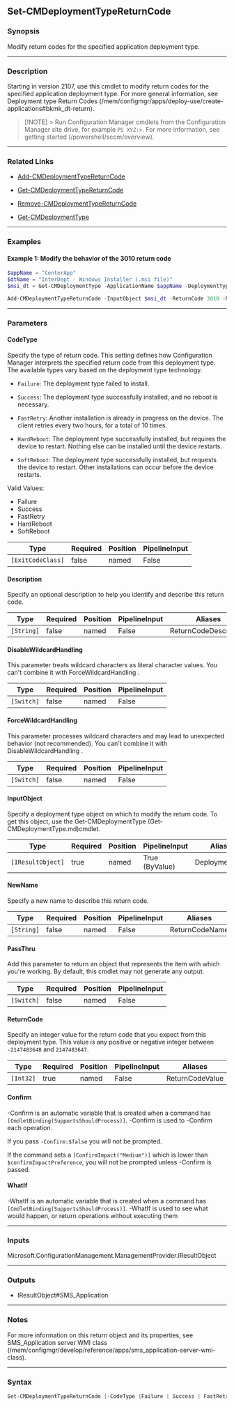 Set-CMDeploymentTypeReturnCode
------------------------------




### Synopsis
Modify return codes for the specified application deployment type.



---


### Description

Starting in version 2107, use this cmdlet to modify return codes for the specified application deployment type. For more general information, see Deployment type Return Codes (/mem/configmgr/apps/deploy-use/create-applications#bkmk_dt-return).



> [!NOTE] > Run Configuration Manager cmdlets from the Configuration Manager site drive, for example `PS XYZ:>`. For more information, see getting started (/powershell/sccm/overview).



---


### Related Links
* [Add-CMDeploymentTypeReturnCode](Add-CMDeploymentTypeReturnCode)



* [Get-CMDeploymentTypeReturnCode](Get-CMDeploymentTypeReturnCode)



* [Remove-CMDeploymentTypeReturnCode](Remove-CMDeploymentTypeReturnCode)



* [Get-CMDeploymentType](Get-CMDeploymentType)





---


### Examples
#### Example 1: Modify the behavior of the 3010 return code
```PowerShell
$appName = "CenterApp"
$dtName = "InterDept - Windows Installer (.msi file)"
$msi_dt = Get-CMDeploymentType -ApplicationName $appName -DeploymentTypeName $dtName

Add-CMDeploymentTypeReturnCode -InputObject $msi_dt -ReturnCode 3010 -Name "Always reboot" -CodeType HardReboot -Description "Change soft reboot to hard reboot"
```



---


### Parameters
#### **CodeType**

Specify the type of return code. This setting defines how Configuration Manager interprets the specified return code from this deployment type. The available types vary based on the deployment type technology.


* `Failure`: The deployment type failed to install.


* `Success`: The deployment type successfully installed, and no reboot is necessary.


* `FastRetry`: Another installation is already in progress on the device. The client retries every two hours, for a total of 10 times.


* `HardReboot`: The deployment type successfully installed, but requires the device to restart. Nothing else can be installed until the device restarts.


* `SoftReboot`: The deployment type successfully installed, but requests the device to restart. Other installations can occur before the device restarts.



Valid Values:

* Failure
* Success
* FastRetry
* HardReboot
* SoftReboot






|Type             |Required|Position|PipelineInput|
|-----------------|--------|--------|-------------|
|`[ExitCodeClass]`|false   |named   |False        |



#### **Description**

Specify an optional description to help you identify and describe this return code.






|Type      |Required|Position|PipelineInput|Aliases              |
|----------|--------|--------|-------------|---------------------|
|`[String]`|false   |named   |False        |ReturnCodeDescription|



#### **DisableWildcardHandling**

This parameter treats wildcard characters as literal character values. You can't combine it with ForceWildcardHandling .






|Type      |Required|Position|PipelineInput|
|----------|--------|--------|-------------|
|`[Switch]`|false   |named   |False        |



#### **ForceWildcardHandling**

This parameter processes wildcard characters and may lead to unexpected behavior (not recommended). You can't combine it with DisableWildcardHandling .






|Type      |Required|Position|PipelineInput|
|----------|--------|--------|-------------|
|`[Switch]`|false   |named   |False        |



#### **InputObject**

Specify a deployment type object on which to modify the return code. To get this object, use the Get-CMDeploymentType (Get-CMDeploymentType.md)cmdlet.






|Type             |Required|Position|PipelineInput |Aliases       |
|-----------------|--------|--------|--------------|--------------|
|`[IResultObject]`|true    |named   |True (ByValue)|DeploymentType|



#### **NewName**

Specify a new name to describe this return code.






|Type      |Required|Position|PipelineInput|Aliases       |
|----------|--------|--------|-------------|--------------|
|`[String]`|false   |named   |False        |ReturnCodeName|



#### **PassThru**

Add this parameter to return an object that represents the item with which you're working. By default, this cmdlet may not generate any output.






|Type      |Required|Position|PipelineInput|
|----------|--------|--------|-------------|
|`[Switch]`|false   |named   |False        |



#### **ReturnCode**

Specify an integer value for the return code that you expect from this deployment type. This value is any positive or negative integer between `-2147483648` and `2147483647`.






|Type     |Required|Position|PipelineInput|Aliases        |
|---------|--------|--------|-------------|---------------|
|`[Int32]`|true    |named   |False        |ReturnCodeValue|



#### **Confirm**
-Confirm is an automatic variable that is created when a command has ```[CmdletBinding(SupportsShouldProcess)]```.
-Confirm is used to -Confirm each operation.

If you pass ```-Confirm:$false``` you will not be prompted.


If the command sets a ```[ConfirmImpact("Medium")]``` which is lower than ```$confirmImpactPreference```, you will not be prompted unless -Confirm is passed.

#### **WhatIf**
-WhatIf is an automatic variable that is created when a command has ```[CmdletBinding(SupportsShouldProcess)]```.
-WhatIf is used to see what would happen, or return operations without executing them


---


### Inputs
Microsoft.ConfigurationManagement.ManagementProvider.IResultObject





---


### Outputs
* IResultObject#SMS_Application






---


### Notes
For more information on this return object and its properties, see SMS_Application server WMI class (/mem/configmgr/develop/reference/apps/sms_application-server-wmi-class).



---


### Syntax
```PowerShell
Set-CMDeploymentTypeReturnCode [-CodeType {Failure | Success | FastRetry | HardReboot | SoftReboot}] [-Description <String>] [-DisableWildcardHandling] [-ForceWildcardHandling] -InputObject <IResultObject> [-NewName <String>] [-PassThru] -ReturnCode <Int32> [-Confirm] [-WhatIf] [<CommonParameters>]
```
